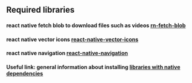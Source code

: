 ## Required libraries

#### react native fetch blob to download files such as videos [rn-fetch-blob](https://github.com/joltup/rn-fetch-blob)
#### react native vector icons [react-native-vector-icons](https://github.com/oblador/react-native-vector-icons)
#### react native navigation [react-native-navigation](https://github.com/wix/react-native-navigation)

#### Useful link: general information about installing [libraries with native dependencies](http://facebook.github.io/react-native/docs/linking-libraries-ios.html#content)